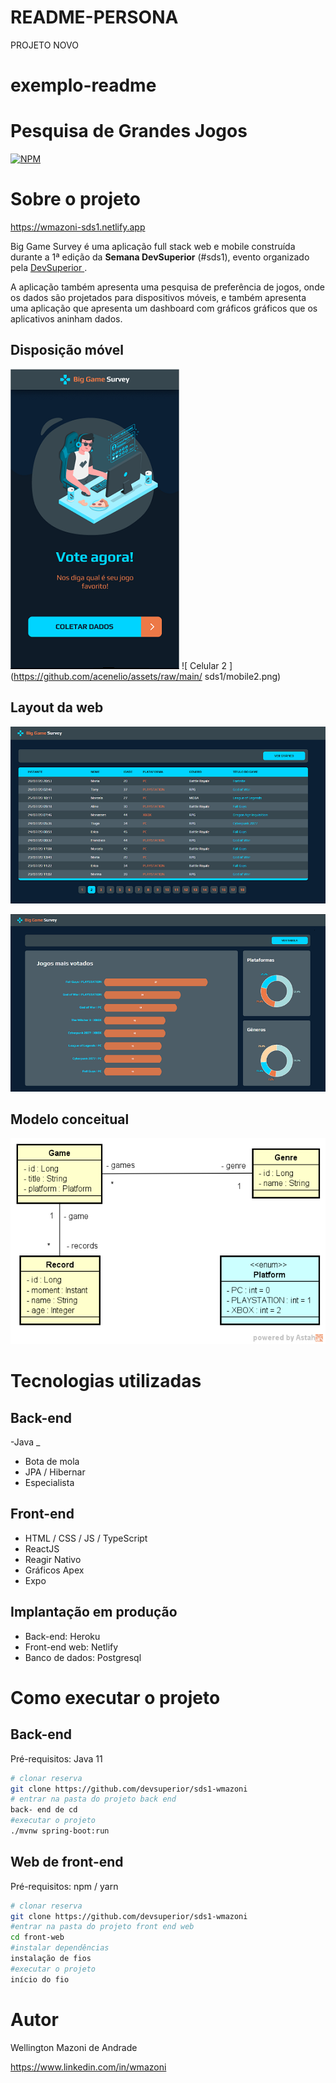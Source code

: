 # README-PERSONA
PROJETO NOVO
#  exemplo-readme
#  Pesquisa de Grandes Jogos
[![ NPM ](https://img.shields.io/npm/l/react)](https://github.com/neliocursos/exemplo-readme/blob/main/LICENSE)

#  Sobre o projeto

https://wmazoni-sds1.netlify.app

Big Game Survey é uma aplicação full stack web e mobile construída durante a 1ª edição da **Semana DevSuperior** (#sds1), evento organizado pela [ DevSuperior ](https://devsuperior.com "Site da DevSuperior").

A aplicação também apresenta uma pesquisa de preferência de jogos, onde os dados são projetados para dispositivos móveis, e também apresenta uma aplicação que apresenta um dashboard com gráficos gráficos que os aplicativos aninham dados.

##  Disposição móvel
![ Celular 1 ](https://github.com/acenelio/assets/raw/main/sds1/mobile1.png) ![ Celular 2 ](https://github.com/acenelio/assets/raw/main/ sds1/mobile2.png)

##  Layout da web
![ Web 1 ](https://github.com/acenelio/assets/raw/main/sds1/web1.png)

![ Web 2 ](https://github.com/acenelio/assets/raw/main/sds1/web2.png)

##  Modelo conceitual
![ Modelo Conceitual ](https://github.com/acenelio/assets/raw/main/sds1/modelo-conceitual.png)

#  Tecnologias utilizadas
##  Back-end
-Java _
- Bota de mola
- JPA / Hibernar
- Especialista
##  Front-end
- HTML / CSS / JS / TypeScript
- ReactJS
- Reagir Nativo
- Gráficos Apex
- Expo
##  Implantação em produção
- Back-end: Heroku
- Front-end web: Netlify
- Banco de dados: Postgresql

#  Como executar o projeto

##  Back-end
Pré-requisitos: Java 11

```bash
# clonar reserva
git clone https://github.com/devsuperior/sds1-wmazoni
# entrar na pasta do projeto back end
back- end de cd
#executar o projeto
./mvnw spring-boot:run
```

##  Web de front-end
Pré-requisitos: npm / yarn

```bash
# clonar reserva
git clone https://github.com/devsuperior/sds1-wmazoni
#entrar na pasta do projeto front end web
cd front-web
#instalar dependências
instalação de fios
#executar o projeto
início do fio
```

#  Autor

Wellington Mazoni de Andrade

https://www.linkedin.com/in/wmazoni
